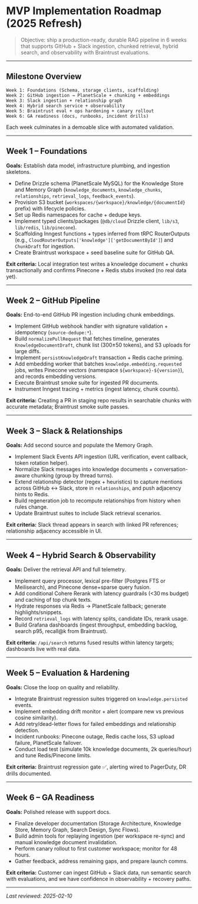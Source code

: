 # MVP Implementation Roadmap (2025 Refresh)

> Objective: ship a production-ready, durable RAG pipeline in 6 weeks that supports GitHub + Slack ingestion, chunked retrieval, hybrid search, and observability with Braintrust evaluations.

---

## Milestone Overview

```
Week 1: Foundations (Schema, storage clients, scaffolding)
Week 2: GitHub ingestion → PlanetScale + chunking + embeddings
Week 3: Slack ingestion + relationship graph
Week 4: Hybrid search service + observability
Week 5: Braintrust eval + ops hardening + canary rollout
Week 6: GA readiness (docs, runbooks, incident drills)
```

Each week culminates in a demoable slice with automated validation.

---

## Week 1 – Foundations

**Goals:** Establish data model, infrastructure plumbing, and ingestion skeletons.

- Define Drizzle schema (PlanetScale MySQL) for the Knowledge Store and Memory Graph (`knowledge_documents`, `knowledge_chunks`, `relationships`, `retrieval_logs`, `feedback_events`).
- Provision S3 bucket (`workspaces/{workspace}/knowledge/{documentId}` prefix) with lifecycle policies.
- Set up Redis namespaces for cache + dedupe keys.
- Implement typed clients/packages (`@db/cloud` Drizzle client, `lib/s3`, `lib/redis`, `lib/pinecone`).
- Scaffolding Inngest functions + types inferred from tRPC RouterOutputs (e.g., `CloudRouterOutputs['knowledge']['getDocumentById']`) and `ChunkDraft` for ingestion.
- Create Braintrust workspace + seed baseline suite for GitHub QA.

**Exit criteria:** Local integration test writes a knowledge document + chunks transactionally and confirms Pinecone + Redis stubs invoked (no real data yet).

---

## Week 2 – GitHub Pipeline

**Goals:** End-to-end GitHub PR ingestion including chunk embeddings.

- Implement GitHub webhook handler with signature validation + idempotency (`source-dedupe:*`).
- Build `normalizePullRequest` that fetches timeline, generates `KnowledgeDocumentDraft`, chunk list (300±50 tokens), and S3 uploads for large diffs.
- Implement `persistKnowledgeDraft` transaction + Redis cache priming.
- Add embedding worker that batches `knowledge.embedding.requested` jobs, writes Pinecone vectors (namespace `${workspace}-${version}`), and records embedding versions.
- Execute Braintrust smoke suite for ingested PR documents.
- Instrument Inngest tracing + metrics (ingest latency, chunk counts).

**Exit criteria:** Creating a PR in staging repo results in searchable chunks with accurate metadata; Braintrust smoke suite passes.

---

## Week 3 – Slack & Relationships

**Goals:** Add second source and populate the Memory Graph.

- Implement Slack Events API ingestion (URL verification, event callback, token rotation helper).
- Normalize Slack messages into knowledge documents + conversation-aware chunking (group by thread turns).
- Extend relationship detector (regex + heuristics) to capture mentions across GitHub ↔ Slack, store in `relationships`, and push adjacency hints to Redis.
- Build regeneration job to recompute relationships from history when rules change.
- Update Braintrust suites to include Slack retrieval scenarios.

**Exit criteria:** Slack thread appears in search with linked PR references; relationship adjacency accessible in UI.

---

## Week 4 – Hybrid Search & Observability

**Goals:** Deliver the retrieval API and full telemetry.

- Implement query processor, lexical pre-filter (Postgres FTS or Meilisearch), and Pinecone dense+sparse query fusion.
- Add conditional Cohere Rerank with latency guardrails (<30 ms budget) and caching of top chunk texts.
- Hydrate responses via Redis → PlanetScale fallback; generate highlights/snippets.
- Record `retrieval_logs` with latency splits, candidate IDs, rerank usage.
- Build Grafana dashboards (ingest throughput, embedding backlog, search p95, recall@k from Braintrust).

**Exit criteria:** `/api/search` returns fused results within latency targets; dashboards live with real data.

---

## Week 5 – Evaluation & Hardening

**Goals:** Close the loop on quality and reliability.

- Integrate Braintrust regression suites triggered on `knowledge.persisted` events.
- Implement embedding drift monitor + alert (compare new vs previous cosine similarity).
- Add retry/dead-letter flows for failed embeddings and relationship detection.
- Incident runbooks: Pinecone outage, Redis cache loss, S3 upload failure, PlanetScale failover.
- Conduct load test (simulate 10k knowledge documents, 2k queries/hour) and tune Redis/Pinecone limits.

**Exit criteria:** Braintrust regression gate ✅, alerting wired to PagerDuty, DR drills documented.

---

## Week 6 – GA Readiness

**Goals:** Polished release with support docs.

- Finalize developer documentation (Storage Architecture, Knowledge Store, Memory Graph, Search Design, Sync Flows).
- Build admin tools for replaying ingestion (per workspace re-sync) and manual knowledge document invalidation.
- Perform canary rollout to first customer workspace; monitor for 48 hours.
- Gather feedback, address remaining gaps, and prepare launch comms.

**Exit criteria:** Customer can ingest GitHub + Slack data, run semantic search with evaluations, and we have confidence in observability + recovery paths.

---

_Last reviewed: 2025-02-10_
